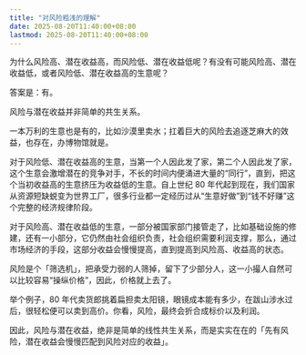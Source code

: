 ```yaml
---
title: "对风险粗浅的理解"
date: 2025-08-20T11:40:00+08:00
lastmod: 2025-08-20T11:40:00+08:00
---
```


为什么风险高、潜在收益高，而风险低、潜在收益低呢？有没有可能风险高、潜在收益低，或者风险低、潜在收益高的生意呢？

<!--more-->

答案是：有。

风险与潜在收益并非简单的共生关系。

一本万利的生意也是有的，比如沙漠里卖水；扛着巨大的风险去追逐芝麻大的效益，也存在，办博物馆就是。

对于风险低、潜在收益高的生意，当第一个人因此发了家，第二个人因此发了家，这个生意会激增潜在的竞争对手，不长的时间内便涌进大量的“同行”，直到，把这个当初收益高的生意挤压为收益低的生意。自上世纪 80 年代起到现在，我们国家从资源短缺蜕变为世界工厂，很多行业都一定经历过从“生意好做”到“钱不好赚”这个完整的经济规律阶段。

对于风险高、潜在收益低的生意，一部分被国家部门接管走了，比如基础设施的修建，还有一小部分，它仍然由社会组织负责，社会组织需要利润支撑，那么，通过市场经济的手段，这部分收益会慢慢提高，直到提高到风险高、收益高的状态。

风险是个「筛选机」，把承受力弱的人筛掉，留下了少部分人，这一小撮人自然可以比较容易“操纵价格”，因此，价格就上去了。

举个例子，80 年代卖货郎挑着扁担卖太阳镜，眼镜成本能有多少，在跋山涉水过后，很轻松便可以卖到高价。你看，风险，最终会折合成标价以及利润。

因此，风险与潜在收益，绝非是简单的线性共生关系，而是实实在在的「先有风险，潜在收益会慢慢匹配到风险对应的收益」。